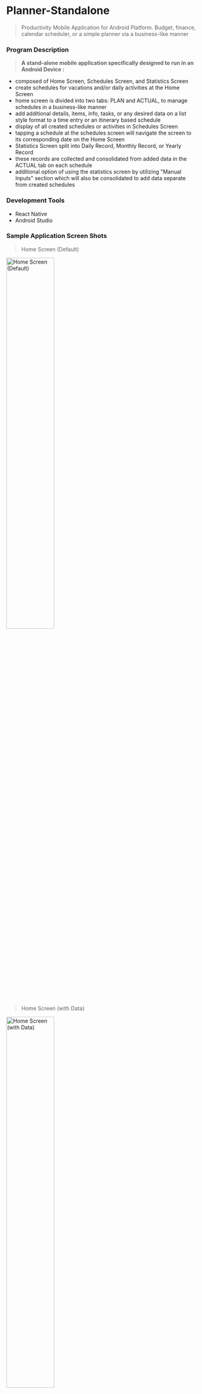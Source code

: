 # Planner-Standalone
> Productivity Mobile Application for Android Platform. Budget, finance, calendar scheduler, or a simple planner via a business-like manner 

<h3>Program Description</h3>

> <b> A stand-alone mobile application specifically designed to run in an Android Device : </b>

- composed of Home Screen, Schedules Screen, and Statistics Screen
- create schedules for vacations and/or daily activities at the Home Screen
- home screen is divided into two tabs: PLAN and ACTUAL, to manage schedules in a business-like manner
- add additional details, items, info, tasks, or any desired data on a list style format to a time entry or an itinerary based schedule
- display of all created schedules or activities in Schedules Screen
- tapping a schedule at the schedules screen will navigate the screen to its corresponding date on the Home Screen
- Statistics Screen split into Daily Record, Monthly Record, or Yearly Record
- these records are collected and consolidated from added data in the ACTUAL tab on each schedule
- additional option of using the statistics screen by utilizing "Manual Inputs" section which will also be consolidated to add data separate from created schedules


<h3>Development Tools</h3>

- React Native
- Android Studio

<h3>Sample Application Screen Shots</h3>

> Home Screen (Default)

<img src = "https://i.imgur.com/3VkT6Ao.png" height = "50%" width = "50%" alt = "Home Screen (Default)">


> Home Screen (with Data)

<img src = "https://i.imgur.com/b7htFF3.png" height = "50%" width = "50%" alt = "Home Screen (with Data)">


> Schedules Screen

<img src = "https://i.imgur.com/bRx1PCM.png" height = "50%" width = "50%" alt = "Schedules Screen">


> Statistics Screen (Default)

<img src = "https://i.imgur.com/3HnfMwW.png" height = "50%" width = "50%" alt = "Default Statistics Screen">


> Statistics Screen (Month Record)

<img src = "https://i.imgur.com/ZiMJ32N.png" height = "50%" width = "50%" alt = "Monthly Records Statistics Screen">
